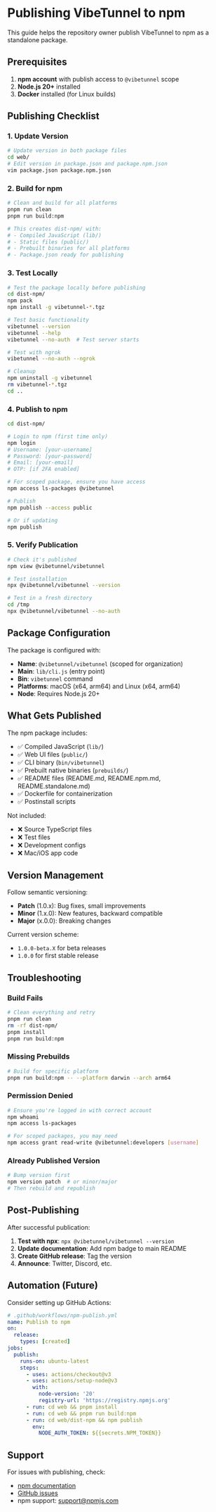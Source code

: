 # Publishing VibeTunnel to npm

This guide helps the repository owner publish VibeTunnel to npm as a standalone package.

## Prerequisites

1. **npm account** with publish access to `@vibetunnel` scope
2. **Node.js 20+** installed
3. **Docker** installed (for Linux builds)

## Publishing Checklist

### 1. Update Version

```bash
# Update version in both package files
cd web/
# Edit version in package.json and package.npm.json
vim package.json package.npm.json
```

### 2. Build for npm

```bash
# Clean and build for all platforms
pnpm run clean
pnpm run build:npm

# This creates dist-npm/ with:
# - Compiled JavaScript (lib/)
# - Static files (public/)
# - Prebuilt binaries for all platforms
# - Package.json ready for publishing
```

### 3. Test Locally

```bash
# Test the package locally before publishing
cd dist-npm/
npm pack
npm install -g vibetunnel-*.tgz

# Test basic functionality
vibetunnel --version
vibetunnel --help
vibetunnel --no-auth  # Test server starts

# Test with ngrok
vibetunnel --no-auth --ngrok

# Cleanup
npm uninstall -g vibetunnel
rm vibetunnel-*.tgz
cd ..
```

### 4. Publish to npm

```bash
cd dist-npm/

# Login to npm (first time only)
npm login
# Username: [your-username]
# Password: [your-password]  
# Email: [your-email]
# OTP: [if 2FA enabled]

# For scoped package, ensure you have access
npm access ls-packages @vibetunnel

# Publish
npm publish --access public

# Or if updating
npm publish
```

### 5. Verify Publication

```bash
# Check it's published
npm view @vibetunnel/vibetunnel

# Test installation
npx @vibetunnel/vibetunnel --version

# Test in a fresh directory
cd /tmp
npx @vibetunnel/vibetunnel --no-auth
```

## Package Configuration

The package is configured with:

- **Name**: `@vibetunnel/vibetunnel` (scoped for organization)
- **Main**: `lib/cli.js` (entry point)
- **Bin**: `vibetunnel` command
- **Platforms**: macOS (x64, arm64) and Linux (x64, arm64)
- **Node**: Requires Node.js 20+

## What Gets Published

The npm package includes:
- ✅ Compiled JavaScript (`lib/`)
- ✅ Web UI files (`public/`)
- ✅ CLI binary (`bin/vibetunnel`)
- ✅ Prebuilt native binaries (`prebuilds/`)
- ✅ README files (README.md, README.npm.md, README.standalone.md)
- ✅ Dockerfile for containerization
- ✅ Postinstall scripts

Not included:
- ❌ Source TypeScript files
- ❌ Test files
- ❌ Development configs
- ❌ Mac/iOS app code

## Version Management

Follow semantic versioning:
- **Patch** (1.0.x): Bug fixes, small improvements
- **Minor** (1.x.0): New features, backward compatible
- **Major** (x.0.0): Breaking changes

Current version scheme:
- `1.0.0-beta.X` for beta releases
- `1.0.0` for first stable release

## Troubleshooting

### Build Fails

```bash
# Clean everything and retry
pnpm run clean
rm -rf dist-npm/
pnpm install
pnpm run build:npm
```

### Missing Prebuilds

```bash
# Build for specific platform
pnpm run build:npm -- --platform darwin --arch arm64
```

### Permission Denied

```bash
# Ensure you're logged in with correct account
npm whoami
npm access ls-packages

# For scoped packages, you may need
npm access grant read-write @vibetunnel:developers [username]
```

### Already Published Version

```bash
# Bump version first
npm version patch  # or minor/major
# Then rebuild and republish
```

## Post-Publishing

After successful publication:

1. **Test with npx**: `npx @vibetunnel/vibetunnel --version`
2. **Update documentation**: Add npm badge to main README
3. **Create GitHub release**: Tag the version
4. **Announce**: Twitter, Discord, etc.

## Automation (Future)

Consider setting up GitHub Actions:

```yaml
# .github/workflows/npm-publish.yml
name: Publish to npm
on:
  release:
    types: [created]
jobs:
  publish:
    runs-on: ubuntu-latest
    steps:
      - uses: actions/checkout@v3
      - uses: actions/setup-node@v3
        with:
          node-version: '20'
          registry-url: 'https://registry.npmjs.org'
      - run: cd web && pnpm install
      - run: cd web && pnpm run build:npm
      - run: cd web/dist-npm && npm publish
        env:
          NODE_AUTH_TOKEN: ${{secrets.NPM_TOKEN}}
```

## Support

For issues with publishing, check:
- [npm documentation](https://docs.npmjs.com/cli/v10/commands/npm-publish)
- [GitHub issues](https://github.com/amantus-ai/vibetunnel/issues)
- npm support: support@npmjs.com